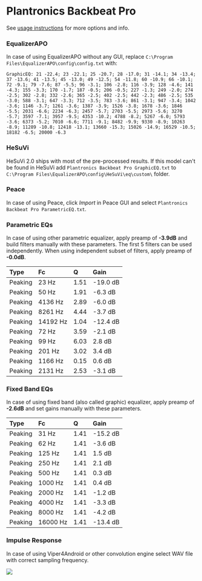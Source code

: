 # Plantronics Backbeat Pro
See [usage instructions](https://github.com/jaakkopasanen/AutoEq#usage) for more options and info.

### EqualizerAPO
In case of using EqualizerAPO without any GUI, replace `C:\Program Files\EqualizerAPO\config\config.txt`
with:
```
GraphicEQ: 21 -22.4; 23 -22.1; 25 -20.7; 28 -17.0; 31 -14.1; 34 -13.4; 37 -13.6; 41 -13.5; 45 -13.0; 49 -12.5; 54 -11.8; 60 -10.9; 66 -10.1; 72 -9.1; 79 -7.6; 87 -5.5; 96 -3.1; 106 -2.8; 116 -3.9; 128 -4.6; 141 -4.3; 155 -3.3; 170 -1.7; 187 -0.5; 206 -0.5; 227 -1.3; 249 -2.0; 274 -2.5; 302 -2.8; 332 -2.6; 365 -2.5; 402 -2.5; 442 -2.3; 486 -2.5; 535 -3.0; 588 -3.1; 647 -3.3; 712 -3.5; 783 -3.6; 861 -3.1; 947 -3.4; 1042 -3.6; 1146 -3.7; 1261 -3.6; 1387 -3.9; 1526 -3.8; 1678 -3.6; 1846 -5.5; 2031 -6.6; 2234 -6.3; 2457 -5.7; 2703 -5.5; 2973 -5.6; 3270 -5.7; 3597 -7.1; 3957 -9.5; 4353 -10.2; 4788 -8.2; 5267 -6.0; 5793 -3.6; 6373 -5.2; 7010 -6.6; 7711 -9.1; 8482 -9.9; 9330 -8.9; 10263 -8.9; 11289 -10.8; 12418 -13.1; 13660 -15.3; 15026 -14.9; 16529 -10.5; 18182 -6.5; 20000 -6.3
```

### HeSuVi
HeSuVi 2.0 ships with most of the pre-processed results. If this model can't be found in HeSuVi add
`Plantronics Backbeat Pro GraphicEQ.txt` to `C:\Program Files\EqualizerAPO\config\HeSuVi\eq\custom\` folder.

### Peace
In case of using Peace, click *Import* in Peace GUI and select `Plantronics Backbeat Pro ParametricEQ.txt`.

### Parametric EQs
In case of using other parametric equalizer, apply preamp of **-3.9dB** and build filters manually
with these parameters. The first 5 filters can be used independently.
When using independent subset of filters, apply preamp of **-0.0dB**.

| Type    | Fc       |    Q | Gain     |
|:--------|:---------|:-----|:---------|
| Peaking | 23 Hz    | 1.51 | -19.0 dB |
| Peaking | 50 Hz    | 1.91 | -6.3 dB  |
| Peaking | 4136 Hz  | 2.89 | -6.0 dB  |
| Peaking | 8261 Hz  | 4.44 | -3.7 dB  |
| Peaking | 14192 Hz | 1.04 | -12.4 dB |
| Peaking | 72 Hz    | 3.59 | -2.1 dB  |
| Peaking | 99 Hz    | 6.03 | 2.8 dB   |
| Peaking | 201 Hz   | 3.02 | 3.4 dB   |
| Peaking | 1166 Hz  | 0.15 | 0.6 dB   |
| Peaking | 2131 Hz  | 2.53 | -3.1 dB  |

### Fixed Band EQs
In case of using fixed band (also called graphic) equalizer, apply preamp of **-2.6dB** and set
gains manually with these parameters.

| Type    | Fc       |    Q | Gain     |
|:--------|:---------|:-----|:---------|
| Peaking | 31 Hz    | 1.41 | -15.2 dB |
| Peaking | 62 Hz    | 1.41 | -3.6 dB  |
| Peaking | 125 Hz   | 1.41 | 1.5 dB   |
| Peaking | 250 Hz   | 1.41 | 2.1 dB   |
| Peaking | 500 Hz   | 1.41 | 0.3 dB   |
| Peaking | 1000 Hz  | 1.41 | 0.4 dB   |
| Peaking | 2000 Hz  | 1.41 | -1.2 dB  |
| Peaking | 4000 Hz  | 1.41 | -3.3 dB  |
| Peaking | 8000 Hz  | 1.41 | -4.2 dB  |
| Peaking | 16000 Hz | 1.41 | -13.4 dB |

### Impulse Response
In case of using Viper4Android or other convolution engine select WAV file with correct sampling frequency.

![](https://raw.githubusercontent.com/jaakkopasanen/AutoEq/master/results/rtings/avg/Plantronics%20Backbeat%20Pro/Plantronics%20Backbeat%20Pro.png)